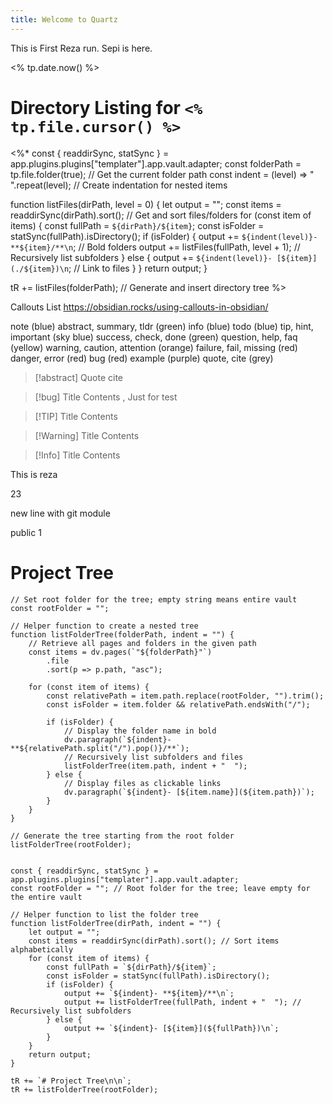 ```yaml
---
title: Welcome to Quartz
---
```


This is First Reza run. Sepi is here.

<% tp.date.now() %>



# Directory Listing for `<% tp.file.cursor() %>`

<%*
const { readdirSync, statSync } = app.plugins.plugins["templater"].app.vault.adapter;
const folderPath = tp.file.folder(true); // Get the current folder path
const indent = (level) => "  ".repeat(level); // Create indentation for nested items

function listFiles(dirPath, level = 0) {
    let output = "";
    const items = readdirSync(dirPath).sort(); // Get and sort files/folders
    for (const item of items) {
        const fullPath = `${dirPath}/${item}`;
        const isFolder = statSync(fullPath).isDirectory();
        if (isFolder) {
            output += `${indent(level)}- **${item}/**\n`; // Bold folders
            output += listFiles(fullPath, level + 1); // Recursively list subfolders
        } else {
            output += `${indent(level)}- [${item}](./${item})\n`; // Link to files
        }
    }
    return output;
}

tR += listFiles(folderPath); // Generate and insert directory tree
%>



Callouts List
https://obsidian.rocks/using-callouts-in-obsidian/

note (blue)
abstract, summary, tldr (green)
info (blue)
todo (blue)
tip, hint, important (sky blue)
success, check, done (green)
question, help, faq (yellow)
warning, caution, attention (orange)
failure, fail, missing (red)
danger, error (red)
bug (red)
example (purple)
quote, cite (grey)

> [!abstract] Quote
> cite


> [!bug] Title
> Contents , Just for test

> [!TIP] Title
> Contents

> [!Warning] Title
> Contents

> [!Info] Title
> Contents


This is reza


23

new line with git module

public 1



# Project Tree

```dataviewjs
// Set root folder for the tree; empty string means entire vault
const rootFolder = "";

// Helper function to create a nested tree
function listFolderTree(folderPath, indent = "") {
    // Retrieve all pages and folders in the given path
    const items = dv.pages(`"${folderPath}"`)
        .file
        .sort(p => p.path, "asc");

    for (const item of items) {
        const relativePath = item.path.replace(rootFolder, "").trim();
        const isFolder = item.folder && relativePath.endsWith("/");

        if (isFolder) {
            // Display the folder name in bold
            dv.paragraph(`${indent}- **${relativePath.split("/").pop()}/**`);
            // Recursively list subfolders and files
            listFolderTree(item.path, indent + "  ");
        } else {
            // Display files as clickable links
            dv.paragraph(`${indent}- [${item.name}](${item.path})`);
        }
    }
}

// Generate the tree starting from the root folder
listFolderTree(rootFolder);


```



```dataviewjs
const { readdirSync, statSync } = app.plugins.plugins["templater"].app.vault.adapter;
const rootFolder = ""; // Root folder for the tree; leave empty for the entire vault

// Helper function to list the folder tree
function listFolderTree(dirPath, indent = "") {
    let output = "";
    const items = readdirSync(dirPath).sort(); // Sort items alphabetically
    for (const item of items) {
        const fullPath = `${dirPath}/${item}`;
        const isFolder = statSync(fullPath).isDirectory();
        if (isFolder) {
            output += `${indent}- **${item}/**\n`;
            output += listFolderTree(fullPath, indent + "  "); // Recursively list subfolders
        } else {
            output += `${indent}- [${item}](${fullPath})\n`;
        }
    }
    return output;
}

tR += `# Project Tree\n\n`;
tR += listFolderTree(rootFolder);
```

